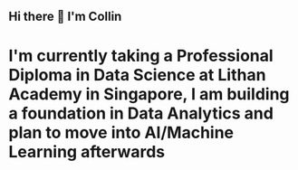 ## Hi there 👋 I'm Collin

# I'm currently taking a Professional Diploma in Data Science at Lithan Academy in Singapore, I am building a foundation in Data Analytics and plan to move into AI/Machine Learning afterwards

<!--
**CollinChris/CollinChris** is a ✨ _special_ ✨ repository because its `README.md` (this file) appears on your GitHub profile.

I have been a Stand-Up Comedian for 13 years since 2012.
I worked in various fields during this time doing Stand-Up as well, for example, Events & UX Design. 
I am new to the tech industry but am keen to learn and can bring value from the other industries I have worked in before this, because of my experience in other fields, I have practiced
a lot of soft skills that I am confident in, for example, communication, critical thinking, creative problem solving, storytelling, and people skills.

- 🔭 I’m currently working on building my Data Analytic skills by practicing on my own projects which will be in my repositories as portfolio projects as well.
- 🤔 I’m looking for help with learning and gaining experience in the field of Data Science & AI.
- 📫 How to reach me: You can email me at NillChris.topher@gmail.com
- ⚡ Fun fact: I somehow feel like joke writing and coding/analysis are strangely related and vice versa, so far I feel like Stand-Up has helped my learning curve in Data/AI and learning about
Data/AI(and practicing those skills so it's digested into my brain) has helped me become a better Stand-up.

